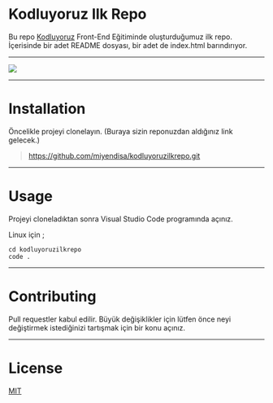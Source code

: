 # Kodluyoruz Ilk Repo
Bu repo [Kodluyoruz](https://kodluyoruz.org/tr/kodluyoruz) Front-End Eğitiminde oluşturduğumuz ilk repo. İçerisinde bir adet README dosyası, bir adet de index.html barındırıyor.

---

![](https://www.upload.ee/image/14674907/Ads_z.png)

---


# Installation
Öncelikle projeyi clonelayın. (Buraya sizin reponuzdan aldığınız link gelecek.)

>https://github.com/miyendisa/kodluyoruzilkrepo.git

---


# Usage
Projeyi cloneladıktan sonra Visual Studio Code programında açınız.

Linux için ;
```
cd kodluyoruzilkrepo
code .
```

---


# Contributing
Pull requestler kabul edilir. Büyük değişiklikler için lütfen önce neyi değiştirmek istediğinizi tartışmak için bir konu açınız.

---


# License 

[MIT](https://choosealicense.com/licenses/mit/)
